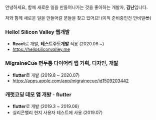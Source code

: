 안녕하세요, 함께 새로운 일을 만들어나가는 것을 좋아하는 개발자, **김난**입니다.

저와 함께 새로운 일을 만들어갈 분들을 찾고 있어요! (이직 준비중인건 안비밀😎)

### Hello! Silicon Valley 웹개발
* **React**로 개발, **테스트주도개발** 적용 (2020.08 ~)
* https://hellosiliconvalley.me

### MigraineCue 편두통 다이어리 앱 기획, 디자인, 개발 
* **flutter**로 개발 (2019.8 ~ 2020.07) 
* https://apps.apple.com/app/migrainecue/id1509203442

### 캐럿코딩 데모 앱 개발  - flutter
* **flutter**로 개발 (2019.3 ~ 2019.06)
* 실리콘밸리 현지 사용자 테스트에 사용 (2019.07)


